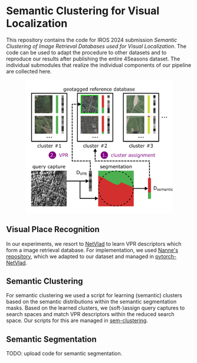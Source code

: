 # Semantic Clustering for Visual Localization

This repository contains the code for IROS 2024 submission *Semantic Clustering of Image Retrieval Databases used for Visual Localization*. The code can be used to adapt the procedure to other datasets and to reproduce our results after publishing the entire 4Seasons dataset. The individual submodules that realize the individual components of our pipeline are collected here.

<p align="center">
    <img src="content/overview.png" alt="drawing" width="400"/>
</p>

## Visual Place Recognition

In our experiments, we resort to [NetVlad](https://arxiv.org/abs/1511.07247) to learn VPR descriptors which form a image retrieval database. For implementation, we used [Nanne's repository](https://github.com/Nanne/pytorch-NetVlad), which we adapted to our dataset and managed in [pytorch-NetVlad](https://github.com/hlzmnhnry/pytorch-NetVlad).

## Semantic Clustering

For semantic clustering we used a script for learning (semantic) clusters based on the semantic distributions within the semantic segmentation masks. Based on the learned clusters, we (soft-)assign query captures to search spaces and match VPR descriptors within the reduced search space. Our scripts for this are managed in [sem-clustering](https://github.com/hlzmnhnry/sem-clustering).

## Semantic Segmentation

TODO: upload code for semantic segmentation.
